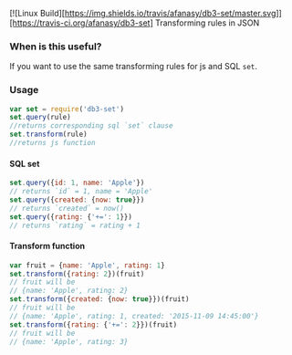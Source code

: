 [![Linux Build][https://img.shields.io/travis/afanasy/db3-set/master.svg]][https://travis-ci.org/afanasy/db3-set]
Transforming rules in JSON

### When is this useful?
If you want to use the same transforming rules for js and SQL `set`.

### Usage
```js
var set = require('db3-set')
set.query(rule)
//returns corresponding sql `set` clause
set.transform(rule)
//returns js function
```
#### SQL set
```js
set.query({id: 1, name: 'Apple'})
// returns `id` = 1, name = 'Apple'
set.query({created: {now: true}})
// returns `created` = now()
set.query({rating: {'+=': 1}})
// returns `rating` = rating + 1
```

#### Transform function
```js
var fruit = {name: 'Apple', rating: 1}
set.transform({rating: 2})(fruit)
// fruit will be
// {name: 'Apple', rating: 2}
set.transform({created: {now: true}})(fruit)
// fruit will be
// {name: 'Apple', rating: 1, created: '2015-11-09 14:45:00'}
set.transform({rating: {'+=': 2}})(fruit)
// fruit will be
// {name: 'Apple', rating: 3}
```
